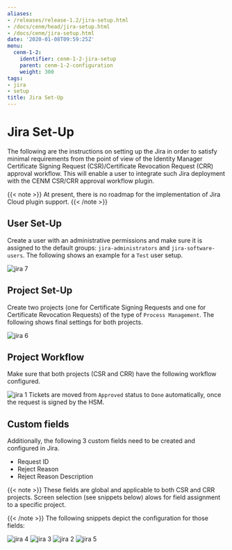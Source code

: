 ```yaml
---
aliases:
- /releases/release-1.2/jira-setup.html
- /docs/cenm/head/jira-setup.html
- /docs/cenm/jira-setup.html
date: '2020-01-08T09:59:25Z'
menu:
  cenm-1-2:
    identifier: cenm-1-2-jira-setup
    parent: cenm-1-2-configuration
    weight: 300
tags:
- jira
- setup
title: Jira Set-Up
---
```



# Jira Set-Up

The following are the instructions on setting up the Jira in order to satisfy minimal requirements from the point of view
of the Identity Manager Certificate Signing Request (CSR)/Certificate Revocation Request (CRR) approval workflow. This will enable
a user to integrate such Jira deployment with the CENM CSR/CRR approval workflow plugin.

{{< note >}}
At present, there is no roadmap for the implementation of Jira Cloud plugin support.
{{< /note >}}

## User Set-Up

Create a user with an administrative permissions and make sure it is assigned to the default groups:
`jira-administrators` and `jira-software-users`. The following shows an example for a `Test` user setup.

![jira 7](/en/images/jira-7.png "jira 7")

## Project Set-Up

Create two projects (one for Certificate Signing Requests and one for Certificate Revocation Requests) of the type of
`Process Management`. The following shows final settings for both projects.

![jira 6](/en/images/jira-6.png "jira 6")

## Project Workflow

Make sure that both projects (CSR and CRR) have the following workflow configured.

![jira 1](/en/images/jira-1.png "jira 1")
Tickets are moved from `Approved` status to `Done` automatically, once the request is signed by the HSM.


## Custom fields

Additionally, the following 3 custom fields need to be created and configured in Jira.



* Request ID
* Reject Reason
* Reject Reason Description


{{< note >}}
These fields are global and applicable to both CSR and CRR projects. Screen selection (see snippets below) alows
for field assignment to a specific project.

{{< /note >}}
The following snippets depict the configuration for those fields:

![jira 4](/en/images/jira-4.png "jira 4")
![jira 3](/en/images/jira-3.png "jira 3")
![jira 2](/en/images/jira-2.png "jira 2")
![jira 5](/en/images/jira-5.png "jira 5")
